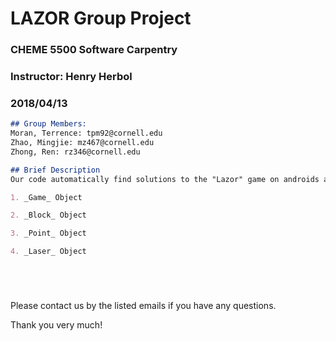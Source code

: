 # LAZOR Group Project
### CHEME 5500 Software Carpentry
### Instructor: Henry Herbol
### 2018/04/13


```markdown
## Group Members:
Moran, Terrence: tpm92@cornell.edu
Zhao, Mingjie: mz467@cornell.edu
Zhong, Ren: rz346@cornell.edu
```

```markdown
## Brief Description
Our code automatically find solutions to the "Lazor" game on androids and iphones. It consists of the following objects:

1. _Game_ Object

2. _Block_ Object

3. _Point_ Object

4. _Laser_ Object






```





Please contact us by the listed emails if you have any questions.

Thank you very much! 
